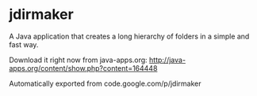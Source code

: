 # jdirmaker

A Java application that creates a long hierarchy of folders in a simple and fast way.

Download it right now from java-apps.org: http://java-apps.org/content/show.php?content=164448

Automatically exported from code.google.com/p/jdirmaker
